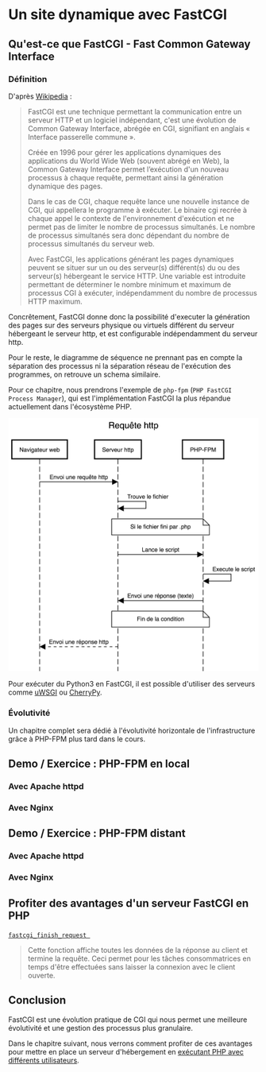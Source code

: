 # Un site dynamique avec FastCGI

## Qu'est-ce que FastCGI - Fast Common Gateway Interface

### Définition

D'après [Wikipedia](https://fr.wikipedia.org/wiki/FastCGI) :


>FastCGI est une technique permettant la communication entre un serveur HTTP et un logiciel indépendant, c'est une évolution de Common Gateway Interface, abrégée en CGI, signifiant en anglais « Interface passerelle commune ».
>
>Créée en 1996 pour gérer les applications dynamiques des applications du World Wide Web (souvent abrégé en Web), la Common Gateway Interface permet l’exécution d'un nouveau processus à chaque requête, permettant ainsi la génération dynamique des pages.
>
>Dans le cas de CGI, chaque requête lance une nouvelle instance de CGI, qui appellera le programme à exécuter. Le binaire cgi recrée à chaque appel le contexte de l'environnement d'exécution et ne permet pas de limiter le nombre de processus simultanés. Le nombre de processus simultanés sera donc dépendant du nombre de processus simultanés du serveur web.
>
>Avec FastCGI, les applications générant les pages dynamiques peuvent se situer sur un ou des serveur(s) différent(s) du ou des serveur(s) hébergeant le service HTTP. Une variable est introduite permettant de déterminer le nombre minimum et maximum de processus CGI à exécuter, indépendamment du nombre de processus HTTP maximum.

Concrêtement, FastCGI donne donc la possibilité d'executer la génération des pages sur des serveurs physique ou virtuels différent du serveur hébergeant le serveur http, et est configurable indépendamment du serveur http.

Pour le reste, le diagramme de séquence ne prennant pas en compte la séparation des processus ni la séparation réseau de l'exécution des programmes, on retrouve un schema similaire.

Pour ce chapitre, nous prendrons l'exemple de `php-fpm` (`PHP FastCGI Process Manager`), qui est l'implémentation FastCGI la plus répandue actuellement dans l'écosystème PHP.

![](05-fastcgi/images/php-fpm.png)

Pour exécuter du Python3 en FastCGI, il est possible d'utiliser des serveurs comme [uWSGI](https://www.digitalocean.com/community/tutorials/how-to-deploy-python-wsgi-applications-using-uwsgi-web-server-with-nginx) ou [CherryPy](https://www.digitalocean.com/community/tutorials/how-to-deploy-python-wsgi-applications-using-a-cherrypy-web-server-behind-nginx).

### Évolutivité

Un chapitre complet sera dédié à l'évolutivité horizontale de l'infrastructure grâce à PHP-FPM plus tard dans le cours.

## Demo / Exercice : PHP-FPM en local

### Avec Apache httpd

### Avec Nginx

## Demo / Exercice : PHP-FPM distant

### Avec Apache httpd

### Avec Nginx

## Profiter des avantages d'un serveur FastCGI en PHP

[`fastcgi_finish_request `](https://secure.php.net/manual/fr/function.fastcgi-finish-request.php)

>Cette fonction affiche toutes les données de la réponse au client et termine la requête. Ceci permet pour les tâches consommatrices en temps d'être effectuées sans laisser la connexion avec le client ouverte.

## Conclusion

FastCGI est une évolution pratique de CGI qui nous permet une meilleure évolutivité et une gestion des processus plus granulaire.

Dans le chapitre suivant, nous verrons comment profiter de ces avantages pour mettre en place un serveur d'hébergement en [exécutant PHP avec différents utilisateurs](/06-php-multitenant).